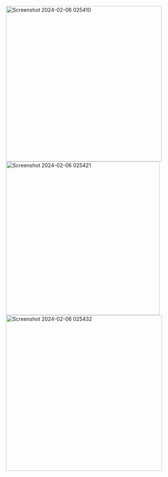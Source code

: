 <img width="426" alt="Screenshot 2024-02-06 025410" src="https://github.com/LightSync24/MultiStep-Form/assets/122802784/f4a1f43c-60a0-4614-b258-486db445c0c0">
<img width="421" alt="Screenshot 2024-02-06 025421" src="https://github.com/LightSync24/MultiStep-Form/assets/122802784/6004629c-ba96-4417-95df-6671beb9abde">
<img width="427" alt="Screenshot 2024-02-06 025432" src="https://github.com/LightSync24/MultiStep-Form/assets/122802784/f32ed079-c983-4642-9c4d-493ea9ed9c3f">



